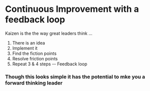 
# Continuous Improvement with a feedback loop

Kaizen is the the way great leaders think ... 

1. There is an idea
2. Implement it
3. Find the fiction points 
4. Resolve friction points
5. Repeat 3 & 4 steps -- Feedback loop

### Though this looks simple it has the potential to mke you a forward thinking leader
